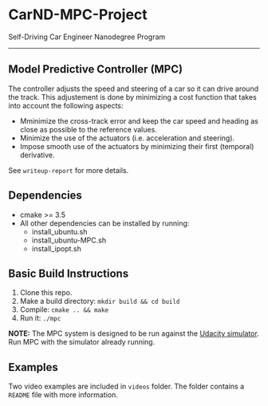 # CarND-MPC-Project

Self-Driving Car Engineer Nanodegree Program

---


## Model Predictive Controller (MPC)

The controller adjusts the speed and steering of a car so it can drive around the track. This adjustement is done by minimizing a cost function that takes into account the following aspects:

* Mminimize the cross-track error and keep the car speed and heading as close as possible to the reference values.
* Minimize the use of the actuators (i.e. acceleration and steering).
* Impose smooth use of the actuators by minimizing their first (temporal) derivative.

See `writeup-report` for more details.


## Dependencies

* cmake >= 3.5
* All other dependencies can be installed by running:
	* install_ubuntu.sh
	* install_ubuntu-MPC.sh
	* install_ipopt.sh
    

## Basic Build Instructions

1. Clone this repo.
2. Make a build directory: `mkdir build && cd build`
3. Compile: `cmake .. && make`
4. Run it: `./mpc`

**NOTE:** The MPC system is designed to be run against the [Udacity simulator](https://github.com/udacity/self-driving-car-sim/releases). Run MPC with the simulator already running.


## Examples

Two video examples are included in `videos` folder. The folder contains a `README` file with more information.
